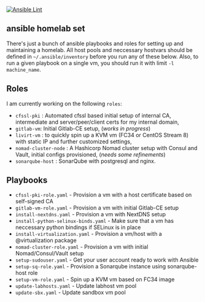 [![Ansible Lint](https://github.com/dominikmi/ansible-homelab/actions/workflows/ansible-lint.yml/badge.svg)](https://github.com/dominikmi/ansible-homelab/actions/workflows/ansible-lint.yml)

## ansible homelab set

There's just a bunch of ansible playbooks and roles for setting up and maintaining a homelab. All host pools and neccessary hostvars should be defined in `~/.ansible/inventory` before you run any of these below. Also, to run a given playbook on a single vm, you should run it with limit `-l machine_name`.

Roles
-----

I am currently working on the following `roles`:

- `cfssl-pki` : Automated cfssl based initial setup of internal CA, intermediate and server/peer/client certs for my internal domain,
- `gitlab-vm`: Initial Gitlab-CE setup, (*works in progress*)
- `livirt-vm` : to quickly spin up a KVM vm (FC34 or CentOS Stream 8) with static IP and further customized settings,
- `nomad-cluster-node` : A Hashicorp Nomad cluster setup with Consul and Vault, initial configs provisioned, (*needs some refinements*)
- `sonarqube-host` : SonarQube with postgresql and nginx.

Playbooks
---------

* `cfssl-pki-role.yaml` - Provision a vm with a host certificate based on self-signed CA
* `gitlab-vm-role.yaml` -  Provision a vm with initial Gitlab-CE setup
* `install-nextdns.yaml` - Provision a vm with NextDNS setup
* `install-python-selinux-binds.yaml` - Make sure that a vm has neccessary python bindings if SELinux is in place
* `install-virtualization.yaml` - Provision a vm/host with a @virtualization package
* `nomad-cluster-role.yaml` - Provision a vm with initial Nomad/Consul/Vault setup
* `setup-sudouser.yaml` - Get your user account ready to work with Ansible
* `setup-sq-role.yaml` - Provision a Sonarqube instance using sonarqube-host role
* `setup-vm-role.yaml` - Spin up a KVM vm based on FC34 image
* `update-labhosts.yaml` - Update labhost vm pool
* `update-sbx.yaml` - Update sandbox vm pool
